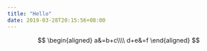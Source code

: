 ```yaml
---
title: "Hello"
date: 2019-03-28T20:15:56+08:00
---
```


$$
\begin{aligned}
a&=b+c\\\\ 
d+e&=f
\end{aligned}
$$